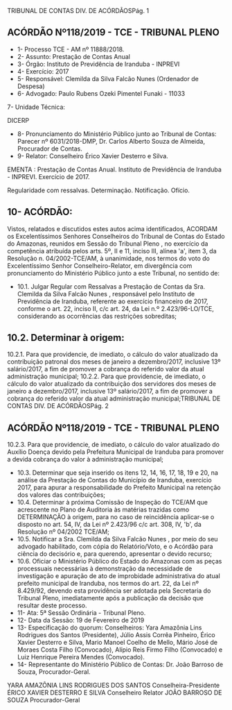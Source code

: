 TRIBUNAL DE CONTAS DIV. DE ACÓRDÃOSPág. 1

## ACÓRDÃO Nº118/2019 - TCE - TRIBUNAL PLENO

- 1- Processo TCE - AM nº 11888/2018.
- 2- Assunto: Prestação de Contas Anual
- 3- Órgão: Instituto de Previdência de Iranduba - INPREVI
- 4- Exercício: 2017
- 5- Responsável: Clemilda da Silva Falcão Nunes (Ordenador de Despesa)
- 6- Advogado: Paulo Rubens Ozeki Pimentel Funaki - 11033

7- Unidade Técnica:

DICERP

- 8- Pronunciamento  do  Ministério  Público  junto  ao  Tribunal  de  Contas: Parecer  nº 6031/2018-DMP, Dr. Carlos Alberto Souza de Almeida, Procurador de Contas.
- 9- Relator: Conselheiro Érico Xavier Desterro e Silva.

EMENTA :  Prestação  de  Contas  Anual.  Instituto  de Previdência  de  Iranduba  -  INPREVI.  Exercício  de 2017.

Regularidade com ressalvas. Determinação. Notificação. Ofício.

## 10-  ACÓRDÃO:

Vistos, relatados e discutidos estes autos acima identificados, ACORDAM os Excelentíssimos Senhores Conselheiros do Tribunal de Contas do Estado do Amazonas, reunidos em Sessão do Tribunal Pleno , no exercício da competência atribuída pelos arts. 5º, II e 11, inciso III, alínea 'a', item 3, da Resolução n. 04/2002-TCE/AM, à unanimidade, nos termos do voto do Excelentíssimo Senhor Conselheiro-Relator, em divergência com pronunciamento do Ministério Público junto a este Tribunal, no sentido de:

- 10.1. Julgar Regular com Ressalvas a Prestação de Contas da Sra. Clemilda da  Silva  Falcão  Nunes ,  responsável  pelo  Instituto  de  Previdência  de Iranduba, referente ao exercício financeiro de 2017, conforme o art. 22, inciso  II,  c/c  art.  24,  da  Lei  n.º  2.423/96-LO/TCE,  considerando  as ocorrências das restrições sobreditas;

## 10.2. Determinar à origem:

10.2.1. Para  que  providencie,  de  imediato,  o  cálculo  do  valor atualizado da contribuição patronal dos meses de janeiro a dezembro/2017, inclusive 13º salário/2017, a fim de promover a cobrança do referido valor da atual administração municipal; 10.2.2. Para  que  providencie,  de  imediato,  o  cálculo  do  valor atualizado da contribuição dos servidores dos meses de janeiro a dezembro/2017, inclusive 13º salário/2017, a fim de promover a cobrança do referido valor da atual administração municipal;TRIBUNAL DE CONTAS DIV. DE ACÓRDÃOSPág. 2

## ACÓRDÃO Nº118/2019 - TCE - TRIBUNAL PLENO

10.2.3. Para  que  providencie,  de  imediato,  o  cálculo  do  valor atualizado do Auxílio Doença devido pela Prefeitura Municipal de Iranduba para promover a devida cobrança do valor à administração municipal;

- 10.3. Determinar que seja inserido os itens 12, 14, 16, 17, 18, 19 e 20, na análise da Prestação de Contas do Município de Iranduba, exercício 2017, para apurar a responsabilidade do Prefeito Municipal na retenção dos valores das contribuições;
- 10.4. Determinar à próxima Comissão de Inspeção do TCE/AM que acrescente no  Plano  de  Auditoria  às  matérias  trazidas  como  DETERMINAÇÃO  à origem, para no caso de reincidência aplicar-se o disposto no art. 54, IV, da Lei nº 2.423/96 c/c art. 308, IV, 'b', da Resolução nº 04/2002 TCE/AM;
- 10.5. Notificar a Sra.  Clemilda  da  Silva  Falcão  Nunes ,  por  meio  do  seu advogado  habilitado,  com  cópia  do  Relatório/Voto,  e  o  Acórdão  para ciência do decisório e, para querendo, apresentar o devido recurso;
- 10.6. Oficiar o Ministério Público do Estado do Amazonas com as peças processuais necessárias à demonstração da necessidade de investigação e  apuração  de  ato  de  improbidade  administrativa  do  atual  prefeito municipal de Iranduba, nos termos do art. 22, da Lei nº 8.429/92, devendo esta providência ser adotada pela Secretaria do Tribunal Pleno, imediatamente após a publicação da decisão que resultar deste processo.
- 11-  Ata: 5ª Sessão Ordinária - Tribunal Pleno.
- 12-  Data da Sessão: 19 de Fevereiro de 2019
- 13-  Especificação do quorum: Conselheiros: Yara Amazônia Lins Rodrigues dos Santos (Presidente), Júlio Assis Corrêa Pinheiro, Érico Xavier Desterro e Silva, Mario Manoel Coelho de Mello, Mário José de Moraes Costa Filho (Convocado), Alípio Reis Firmo Filho (Convocado) e Luiz Henrique Pereira Mendes (Convocado).
- 14-  Representante  do  Ministério  Público  de  Contas: Dr. João  Barroso  de  Souza, Procurador-Geral.

YARA AMAZÔNIA LINS RODRIGUES DOS SANTOS Conselheira-Presidente ÉRICO XAVIER DESTERRO E SILVA Conselheiro Relator JOÃO BARROSO DE SOUZA Procurador-Geral